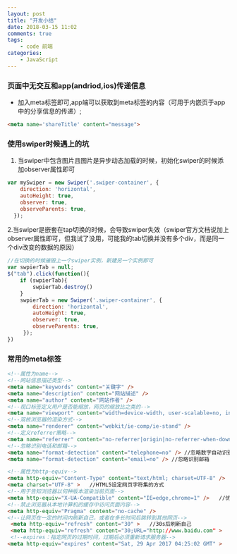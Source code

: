 ```yaml
---
layout: post
title: "开发小结"
date: 2018-03-15 11:02
comments: true
tags: 
	- code 前端 
categories:
	- JavaScript 
---
```

### 页面中无交互和app(andriod,ios)传递信息
 + 加入meta标签即可,app端可以获取到meta标签的内容（可用于内嵌页于app中的分享信息的传递）;
 ```html
 <meta name='shareTitle' content="message">
 ```
### 使用swiper时候遇上的坑
1. 当swiper中包含图片且图片是异步动态加载的时候，初始化swiper的时候添加observer属性即可
```javaScript
var mySwiper = new Swiper('.swiper-container', {
    direction: 'horizontal',
    autoHeight: true,
    observer: true,
    observeParents: true,
  });
```
2.当swiper是嵌套在tap切换的时候，会导致swiper失效（swiper官方文档说加上observer属性即可，但我试了没用，可能我的tab切换并没有多个div，而是同一个div改变的数据的原因）
```javaScript
//在切换的时候摧毁上一个swiper实例，新建另一个实例即可
var swpierTab = null;
$("tab").click(function(){
    if (swpierTab){
        swpierTab.destroy()
    }
    swpierTab = new Swiper('.swiper-container', {
        direction: 'horizontal',
        autoHeight: true,
        observer: true,
        observeParents: true,
     });
})
```
### 常用的meta标签
```html
<!--属性为name-->
<!--网站信息描述类型-->
<meta name="keywords" content="关键字" />
<meta name="description" content="网站描述" />
<meta name="author" content="网站作者" />
<!--视口标签定义用户是否能缩放，网页的缩放比之类的-->
<meta name="viewport" content="width=device-width, user-scalable=no, initial-scale=1.0, maximum-scale=1.0, minimum-scale=1.0">
<!--双核浏览器的渲染方式-->
<meta name="renderer" content="webkit/ie-comp/ie-stand" />
<!--定义referrer策略-->
<meta name="referrer" content="no-referrer|origin|no-referrer-when-downgrade|origin-when-crossorigin|unsafe-url" />
<!--忽略识别电话和邮箱-->
<meta name="format-detection" content="telephone=no" /> //忽略数字自动识别为电话号码
<meta name="format-detection" content="email=no" /> //忽略识别邮箱

<!--属性为http-equiv-->
<meta http-equiv="Content-Type" content="text/html; charset=UTF-8" />   //旧的HTML，不推荐
<meta charset="UTF-8" >   //HTML5设定网页字符集的方式
<!--用于告知浏览器以何种版本渲染当前页面-->
<meta http-equiv="X-UA-Compatible" content="IE=edge,chrome=1" />   //优先使用IE最新版本和Chrome
<!--禁止浏览器从本地计算机的缓存中访问页面内容-->
<meta http-equiv="Pragma" content="no-cache" />
<!--让网页在一定的时间内刷新自己，或者在多长时间后跳转到其他网页-->
 <meta http-equiv="refresh" content="30" >   //30s后刷新自己
 <meta http-equiv="refresh" content="30;URL="http://www.baidu.com" >   //30s后跳转到百度
 <!--expires：指定网页的过期时间，过期后必须重新请求服务器-->
<meta http-equiv="expires" content="Sat, 29 Apr 2017 04:25:02 GMT" >
```